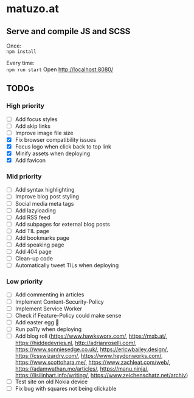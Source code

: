 # matuzo.at

## Serve and compile JS and SCSS

Once:  
`npm install`

Every time:  
`npm run start`
Open <http://localhost:8080/>

## TODOs

### High priority

- [ ] Add focus styles  
- [ ] Add skip links  
- [ ] Improve image file size  
- [x] Fix browser compatibility issues
- [x] Focus logo when click back to top link
- [x] Minify assets when deploying  
- [x] Add favicon  

### Mid priority

- [ ] Add syntax highlighting
- [ ] Improve blog post styling  
- [ ] Social media meta tags  
- [ ] Add lazyloading  
- [ ] Add RSS feed  
- [ ] Add subpages for external blog posts  
- [ ] Add TIL page
- [ ] Add bookmarks page
- [ ] Add speaking page
- [ ] Add 404 page
- [ ] Clean-up code
- [ ] Automatically tweet TILs when deploying

### Low priority

- [ ] Add commenting in articles  
- [ ] Implement Content-Security-Policy  
- [ ] Implement Service Worker  
- [ ] Check if Feature-Policy could make sense  
- [ ] Add easter egg 🥚  
- [ ] Run pa11y when deploying  
- [ ] Add blog roll (https://www.hawksworx.com/, https://mxb.at/, https://hiddedevries.nl, http://adrianroselli.com/, https://www.sonniesedge.co.uk/, https://ericwbailey.design/, https://csswizardry.com/, https://www.heydonworks.com/, https://www.scottohara.me/, https://www.zachleat.com/web/, https://adamwathan.me/articles/, https://manu.ninja/, https://lisilinhart.info/writing/, https://www.zeichenschatz.net/archiv)
- [ ] Test site on old Nokia device
- [ ] Fix bug with squares not being clickable

